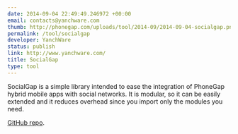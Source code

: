 ```yaml
---
date: 2014-09-04 22:49:49.246972 +00:00
email: contacts@yanchware.com
thumb: http://phonegap.com/uploads/tool/2014-09/2014-09-04-socialgap.png
permalink: /tool/socialgap
developer: YanchWare
status: publish
link: http://www.yanchware.com/
title: SocialGap
type: tool
---
```


SocialGap is a simple library intended to ease the integration of PhoneGap hybrid mobile apps with social networks. It is modular, so it can be easily extended and it reduces overhead since you import only the modules you need.

[GitHub repo](https://github.com/YanchWare/SocialGap).
